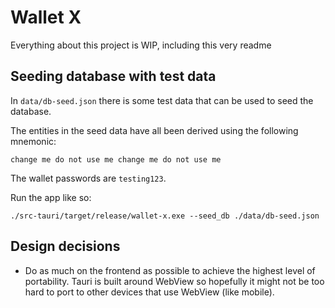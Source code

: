 # Wallet X

Everything about this project is WIP, including this very readme

## Seeding database with test data

In `data/db-seed.json` there is some test data that can be used to seed the database.

The entities in the seed data have all been derived using the following mnemonic:

```
change me do not use me change me do not use me
```

The wallet passwords are `testing123`.

Run the app like so:

```
./src-tauri/target/release/wallet-x.exe --seed_db ./data/db-seed.json
```

## Design decisions

- Do as much on the frontend as possible to achieve the highest level of portability. Tauri is built around WebView so hopefully it might not be too hard to port to other devices that use WebView (like mobile).
